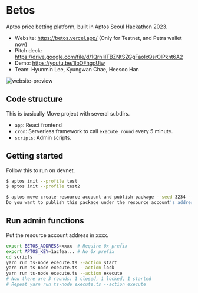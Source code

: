 # Betos

Aptos price betting platform, built in Aptos Seoul Hackathon 2023.

- Website: https://betos.vercel.app/ (Only for Testnet, and Petra wallet now)
- Pitch deck: https://drive.google.com/file/d/1QrnIiITBZNtSZGgFaoIxQsrOlPknt6A2
- Demo: https://youtu.be/1lbOFhgoUiw
- Team: Hyunmin Lee, Kyungwan Chae, Heesoo Han

![website-preview](https://user-images.githubusercontent.com/18223805/216614301-c3013802-6351-46fb-b69c-857590a8ebe2.png)

## Code structure

This is basically Move project with several subdirs.

- `app`: React frontend
- `cron`: Serverless framework to call `execute_round` every 5 minute.
- `scripts`: Admin scripts.

## Getting started

Follow this to run on devnet.

```sh
$ aptos init --profile test
$ aptos init --profile test2

$ aptos move create-resource-account-and-publish-package --seed 3234 --address-name betos --named-addresses admin=test2 --profile test2 --skip-fetch-latest-git-deps --assume-yes
Do you want to publish this package under the resource account's address xxxx?
```

## Run admin functions

Put the resource account address in xxxx.

```sh
export BETOS_ADDRESS=xxxx  # Require 0x prefix
export APTOS_KEY=1acfea... # No 0x prefix
cd scripts
yarn run ts-node execute.ts --action start
yarn run ts-node execute.ts --action lock
yarn run ts-node execute.ts --action execute
# Now there are 3 rounds: 1 closed, 1 locked, 1 started
# Repeat yarn run ts-node execute.ts --action execute
```
